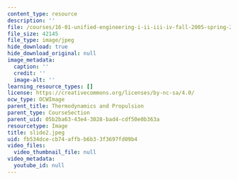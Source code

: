 ```yaml
---
content_type: resource
description: ''
file: /courses/16-01-unified-engineering-i-ii-iii-iv-fall-2005-spring-2006/fb534dcecb74affbb6b33f3697fd09b4_slide2.jpeg
file_size: 42145
file_type: image/jpeg
hide_download: true
hide_download_original: null
image_metadata:
  caption: ''
  credit: ''
  image-alt: ''
learning_resource_types: []
license: https://creativecommons.org/licenses/by-nc-sa/4.0/
ocw_type: OCWImage
parent_title: Thermodynamics and Propulsion
parent_type: CourseSection
parent_uid: 05b2ba63-43e4-3028-bad4-cdf50e0b363a
resourcetype: Image
title: slide2.jpeg
uid: fb534dce-cb74-affb-b6b3-3f3697fd09b4
video_files:
  video_thumbnail_file: null
video_metadata:
  youtube_id: null
---
```

